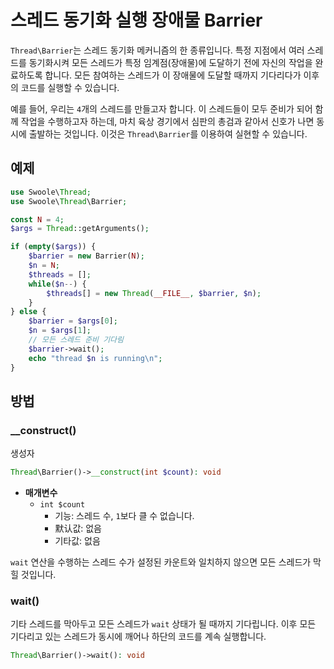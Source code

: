 # 스레드 동기화 실행 장애물 Barrier

`Thread\Barrier`는 스레드 동기화 메커니즘의 한 종류입니다. 특정 지점에서 여러 스레드를 동기화시켜 모든 스레드가 특정 임계점(장애물)에 도달하기 전에 자신의 작업을 완료하도록 합니다. 모든 참여하는 스레드가 이 장애물에 도달할 때까지 기다리다가 이후의 코드를 실행할 수 있습니다.

예를 들어, 우리는 `4`개의 스레드를 만들고자 합니다. 이 스레드들이 모두 준비가 되어 함께 작업을 수행하고자 하는데, 마치 육상 경기에서 심판의 총검과 같아서 신호가 나면 동시에 출발하는 것입니다. 이것은 `Thread\Barrier`를 이용하여 실현할 수 있습니다.

## 예제
```php
use Swoole\Thread;
use Swoole\Thread\Barrier;

const N = 4;
$args = Thread::getArguments();

if (empty($args)) {
    $barrier = new Barrier(N);
    $n = N;
    $threads = [];
    while($n--) {
        $threads[] = new Thread(__FILE__, $barrier, $n);
    }
} else {
    $barrier = $args[0];
    $n = $args[1];
    // 모든 스레드 준비 기다림
    $barrier->wait();
    echo "thread $n is running\n";
}
```

## 방법

### __construct()
생성자

```php
Thread\Barrier()->__construct(int $count): void
```

  * **매개변수**
      * `int $count`
          * 기능: 스레드 수, `1`보다 클 수 없습니다.
          * 默认값: 없음
          * 기타값: 없음
  
`wait` 연산을 수행하는 스레드 수가 설정된 카운트와 일치하지 않으면 모든 스레드가 막힐 것입니다.

### wait()

기타 스레드를 막아두고 모든 스레드가 `wait` 상태가 될 때까지 기다립니다. 이후 모든 기다리고 있는 스레드가 동시에 깨어나 하단의 코드를 계속 실행합니다.

```php
Thread\Barrier()->wait(): void
```
